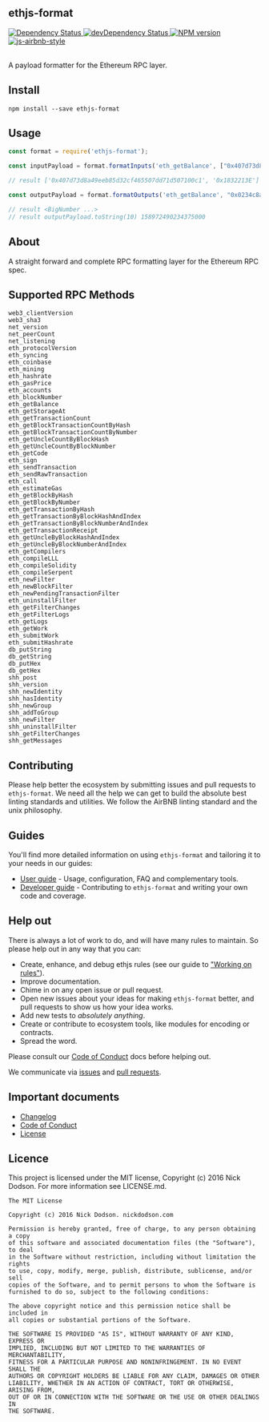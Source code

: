 ## ethjs-format

<div>
  <!-- Dependency Status -->
  <a href="https://david-dm.org/ethjs/ethjs-format">
    <img src="https://david-dm.org/ethjs/ethjs-format.svg"
    alt="Dependency Status" />
  </a>

  <!-- devDependency Status -->
  <a href="https://david-dm.org/ethjs/ethjs-format#info=devDependencies">
    <img src="https://david-dm.org/ethjs/ethjs-format/dev-status.svg" alt="devDependency Status" />
  </a>

  <!-- NPM Version -->
  <a href="https://www.npmjs.org/package/ethjs-format">
    <img src="http://img.shields.io/npm/v/ethjs-format.svg"
    alt="NPM version" />
  </a>

  <!-- Javascript Style -->
  <a href="http://airbnb.io/javascript/">
    <img src="https://img.shields.io/badge/code%20style-airbnb-brightgreen.svg" alt="js-airbnb-style" />
  </a>
</div>

<br />

A payload formatter for the Ethereum RPC layer.

## Install

```
npm install --save ethjs-format
```

## Usage

```js
const format = require('ethjs-format');

const inputPayload = format.formatInputs('eth_getBalance', ["0x407d73d8a49eeb85d32cf465507dd71d507100c1", 405938494]);

// result ['0x407d73d8a49eeb85d32cf465507dd71d507100c1', '0x1832213E']

const outputPayload = format.formatOutputs('eth_getBalance', "0x0234c8a3397aab58");

// result <BigNumber ...>
// result outputPayload.toString(10) 158972490234375000
```

## About

A straight forward and complete RPC formatting layer for the Ethereum RPC spec.

## Supported RPC Methods

```
web3_clientVersion
web3_sha3
net_version
net_peerCount
net_listening
eth_protocolVersion
eth_syncing
eth_coinbase
eth_mining
eth_hashrate
eth_gasPrice
eth_accounts
eth_blockNumber
eth_getBalance
eth_getStorageAt
eth_getTransactionCount
eth_getBlockTransactionCountByHash
eth_getBlockTransactionCountByNumber
eth_getUncleCountByBlockHash
eth_getUncleCountByBlockNumber
eth_getCode
eth_sign
eth_sendTransaction
eth_sendRawTransaction
eth_call
eth_estimateGas
eth_getBlockByHash
eth_getBlockByNumber
eth_getTransactionByHash
eth_getTransactionByBlockHashAndIndex
eth_getTransactionByBlockNumberAndIndex
eth_getTransactionReceipt
eth_getUncleByBlockHashAndIndex
eth_getUncleByBlockNumberAndIndex
eth_getCompilers
eth_compileLLL
eth_compileSolidity
eth_compileSerpent
eth_newFilter
eth_newBlockFilter
eth_newPendingTransactionFilter
eth_uninstallFilter
eth_getFilterChanges
eth_getFilterLogs
eth_getLogs
eth_getWork
eth_submitWork
eth_submitHashrate
db_putString
db_getString
db_putHex
db_getHex
shh_post
shh_version
shh_newIdentity
shh_hasIdentity
shh_newGroup
shh_addToGroup
shh_newFilter
shh_uninstallFilter
shh_getFilterChanges
shh_getMessages
```

## Contributing

Please help better the ecosystem by submitting issues and pull requests to `ethjs-format`. We need all the help we can get to build the absolute best linting standards and utilities. We follow the AirBNB linting standard and the unix philosophy.

## Guides

You'll find more detailed information on using `ethjs-format` and tailoring it to your needs in our guides:

- [User guide](docs/user-guide.md) - Usage, configuration, FAQ and complementary tools.
- [Developer guide](docs/developer-guide.md) - Contributing to `ethjs-format` and writing your own code and coverage.

## Help out

There is always a lot of work to do, and will have many rules to maintain. So please help out in any way that you can:

- Create, enhance, and debug ethjs rules (see our guide to ["Working on rules"](./github/CONTRIBUTING.md)).
- Improve documentation.
- Chime in on any open issue or pull request.
- Open new issues about your ideas for making `ethjs-format` better, and pull requests to show us how your idea works.
- Add new tests to *absolutely anything*.
- Create or contribute to ecosystem tools, like modules for encoding or contracts.
- Spread the word.

Please consult our [Code of Conduct](CODE_OF_CONDUCT.md) docs before helping out.

We communicate via [issues](https://github.com/ethjs/ethjs-format/issues) and [pull requests](https://github.com/ethjs/ethjs-format/pulls).

## Important documents

- [Changelog](CHANGELOG.md)
- [Code of Conduct](CODE_OF_CONDUCT.md)
- [License](https://raw.githubusercontent.com/ethjs/ethjs-format/master/LICENSE)

## Licence

This project is licensed under the MIT license, Copyright (c) 2016 Nick Dodson. For more information see LICENSE.md.

```
The MIT License

Copyright (c) 2016 Nick Dodson. nickdodson.com

Permission is hereby granted, free of charge, to any person obtaining a copy
of this software and associated documentation files (the "Software"), to deal
in the Software without restriction, including without limitation the rights
to use, copy, modify, merge, publish, distribute, sublicense, and/or sell
copies of the Software, and to permit persons to whom the Software is
furnished to do so, subject to the following conditions:

The above copyright notice and this permission notice shall be included in
all copies or substantial portions of the Software.

THE SOFTWARE IS PROVIDED "AS IS", WITHOUT WARRANTY OF ANY KIND, EXPRESS OR
IMPLIED, INCLUDING BUT NOT LIMITED TO THE WARRANTIES OF MERCHANTABILITY,
FITNESS FOR A PARTICULAR PURPOSE AND NONINFRINGEMENT. IN NO EVENT SHALL THE
AUTHORS OR COPYRIGHT HOLDERS BE LIABLE FOR ANY CLAIM, DAMAGES OR OTHER
LIABILITY, WHETHER IN AN ACTION OF CONTRACT, TORT OR OTHERWISE, ARISING FROM,
OUT OF OR IN CONNECTION WITH THE SOFTWARE OR THE USE OR OTHER DEALINGS IN
THE SOFTWARE.
```
